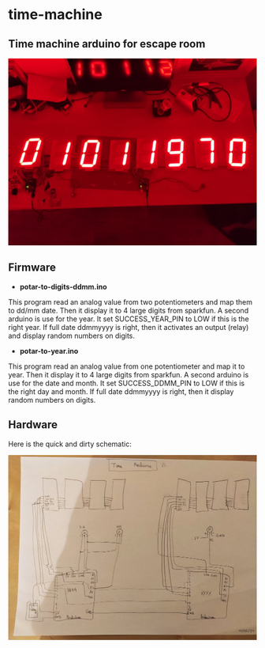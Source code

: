 # time-machine
## Time machine arduino for escape room

![date](hw/date.jpg)

## Firmware

- **potar-to-digits-ddmm.ino**

This program read an analog value from two potentiometers and map them to dd/mm date.
Then it display it to 4 large digits from sparkfun.
A second arduino is use for the year. It set SUCCESS_YEAR_PIN to LOW if this is the right year.
If full date ddmmyyyy is right, then it activates an output (relay) and display random numbers on digits.

- **potar-to-year.ino**

This program read an analog value from one potentiometer and map it to year.
Then it display it to 4 large digits from sparkfun.
A second arduino is use for the date and month. It set SUCCESS_DDMM_PIN to LOW if this is the right day and month.
If full date ddmmyyyy is right, then it display random numbers on digits.

## Hardware

Here is the quick and dirty schematic:

![schematic](hw/schematic.jpg)

